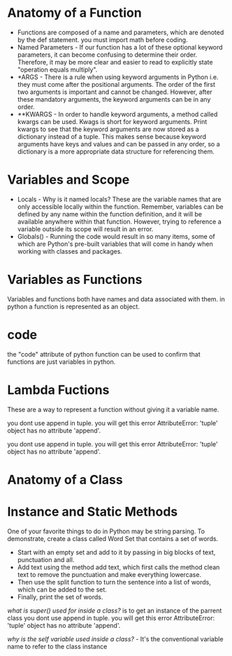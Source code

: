 # Anatomy of a Function
- Functions are composed of a name and parameters, which are denoted by the def statement. you must import math before coding. 
 - Named Parameters - If our function has a lot of these optional keyword parameters, it can become confusing to determine their order. Therefore, it may be more clear and easier to read to explicitly state "operation equals multiply". 
- *ARGS - There is a rule when using keyword arguments in Python i.e. they must come after the positional arguments. The order of the first two arguments is important and cannot be changed. However, after these mandatory arguments, the keyword arguments can be in any order.
- **KWARGS - In order to handle keyword arguments, a method called kwargs can be used. Kwags is short for keyword arguments. Print kwargs to see that the keyword arguments are now stored as a dictionary instead of a tuple. This makes sense because keyword arguments have keys and values and can be passed in any order, so a dictionary is a more appropriate data structure for referencing them.

# Variables and Scope
- Locals - Why is it named locals? These are the variable names that are only accessible locally within the function. Remember, variables can be defined by any name within the function definition, and it will be available anywhere within that function. However, trying to reference a variable outside its scope will result in an error. 
- Globals() - Running the code would result in so many items, some of which are Python's pre-built variables that will come in handy when working with classes and packages. 

# Variables as Functions
Variables and functions both have names and data associated with them. in python a function is represented as an object.

# __code__ 
the "code" attribute of python function can be used to confirm that functions are just variables in python.

# Lambda Fuctions
These are a way to represent a function without giving it a variable name.

you dont use append in tuple. you will get this error AttributeError: 'tuple' object has no attribute 'append'.

you dont use append in tuple. you will get this error AttributeError: 'tuple' object has no attribute 'append'.

# Anatomy of a Class

# Instance and Static Methods

One of your favorite things to do in Python may be string parsing. To demonstrate, create a class called Word Set that contains a set of words. 

- Start with an empty set and add to it by passing in big blocks of text, punctuation and all. 
- Add text using the method add text, which first calls the method clean text to remove the punctuation and make everything lowercase. 
- Then use the split function to turn the sentence into a list of words, which can be added to the set. 
- Finally, print the set of words. 

*what is super() used for inside a class?* is to get an instance of the parrent class
you dont use append in tuple. you will get this error AttributeError: 'tuple' object has no attribute 'append'.

*why is the self variable used inside a class?* - It's the conventional variable name to refer to the class instance